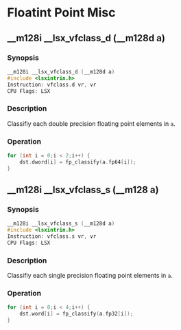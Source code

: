 # Floatint Point Misc

## __m128i __lsx_vfclass_d (__m128d a)

### Synopsis

```c++
__m128i __lsx_vfclass_d (__m128d a)
#include <lsxintrin.h>
Instruction: vfclass.d vr, vr
CPU Flags: LSX
```

### Description

Classifiy each double precision floating point elements in `a`.

### Operation

```c++
for (int i = 0;i < 2;i++) {
    dst.dword[i] = fp_classify(a.fp64[i]);
}
```

## __m128i __lsx_vfclass_s (__m128 a)

### Synopsis

```c++
__m128i __lsx_vfclass_s (__m128d a)
#include <lsxintrin.h>
Instruction: vfclass.s vr, vr
CPU Flags: LSX
```

### Description

Classifiy each single precision floating point elements in `a`.

### Operation

```c++
for (int i = 0;i < 4;i++) {
    dst.word[i] = fp_classify(a.fp32[i]);
}
```
